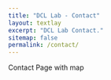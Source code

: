 ```yaml
---
title: "DCL Lab - Contact"
layout: textlay
excerpt: "DCL Lab Contact."
sitemap: false
permalink: /contact/
---
```


Contact Page with map




